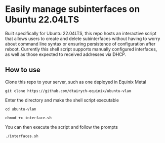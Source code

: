 # Easily manage subinterfaces on Ubuntu 22.04LTS

Built specifically for Ubuntu 22.04LTS, this repo hosts an interactive script that allows users to create and delete subinterfaces without having to worry about command line syntax or ensuring persistence of configuration after reboot.
Currently this shell script supports manually configured interfaces, as well as those expected to received addresses via DHCP.

## How to use

Clone this repo to your server, such as one deployed in Equinix Metal

```
git clone https://github.com/dtairych-equinix/ubuntu-vlan
```

Enter the directory and make the shell script executable

```
cd ubuntu-vlan
```
```
chmod +x interface.sh
```

You can then execute the script and follow the prompts
```
./interfaces.sh
```
